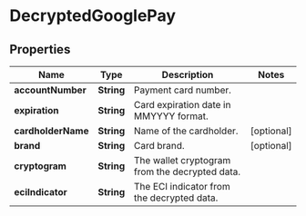

# DecryptedGooglePay

## Properties

Name | Type | Description | Notes
------------ | ------------- | ------------- | -------------
**accountNumber** | **String** | Payment card number. | 
**expiration** | **String** | Card expiration date in MMYYYY format. | 
**cardholderName** | **String** | Name of the cardholder. |  [optional]
**brand** | **String** | Card brand. |  [optional]
**cryptogram** | **String** | The wallet cryptogram from the decrypted data. | 
**eciIndicator** | **String** | The ECI indicator from the decrypted data. | 




